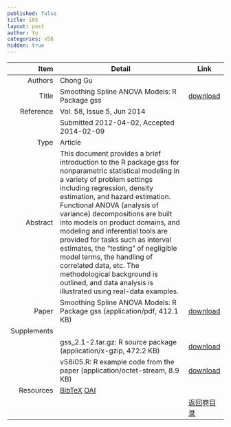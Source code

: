 ```yaml
---
published: false
title: i05
layout: post
author: Yu
categories: v58
hidden: true
---
```


| Item | Detail | Link |
|---:|---|---|
| Authors | Chong Gu| |
| Title |Smoothing Spline ANOVA Models: R Package gss | [download](http://www.jstatsoft.org/v58/i05/paper) |
| Reference |Vol. 58, Issue 5, Jun 2014 | |
| | Submitted 2012-04-02, Accepted 2014-02-09| | 
| Type | Article| |
| Abstract | This document provides a brief introduction to the R package gss for nonparametric statistical modeling in a variety of problem settings including regression, density estimation, and hazard estimation. Functional ANOVA (analysis of variance) decompositions are built into models on product domains, and modeling and inferential tools are provided for tasks such as interval estimates, the “testing” of negligible model terms, the handling of correlated data, etc. The methodological background is outlined, and data analysis is illustrated using real-data examples.| |
| Paper | Smoothing Spline ANOVA Models: R Package gss  (application/pdf, 412.1 KB)| [download](http://www.jstatsoft.org/v58/i05/paper) |
| Supplements | | |
| |gss_2.1-2.tar.gz: R source package  (application/x-gzip, 472.2 KB)|  [download](http://www.jstatsoft.org/v58/i05/supp/1) |
| |v58i05.R:         R example code from the paper  (application/octet-stream, 8.9 KB)|  [download](http://www.jstatsoft.org/v58/i05/supp/2) |
| Resources | [BibTeX](http://www.jstatsoft.org/v58/i05/bibtex) [OAI](http://www.jstatsoft.org/oai?verb=GetRecord&identifier=oai.jstatsoft/v58/i05&prefix=oai_dc)| |
| |  | [返回卷目录]({{site.baseurl}}/volume/v58.html) |